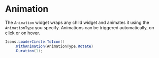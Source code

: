 # Animation

The `Animation` widget wraps any child widget and animates it using the
`AnimationType` you specify. Animations can be triggered automatically, on click
or on hover.

```csharp
Icons.LoaderCircle.ToIcon()
    .WithAnimation(AnimationType.Rotate)
    .Duration(1);
```

<WidgetDocs Type="Ivy.Animation" ExtensionTypes="Ivy.AnimationExtensions" SourceUrl="https://github.com/Ivy-Interactive/Ivy-Framework/blob/main/Ivy/Widgets/Effects/Animation.cs"/>
